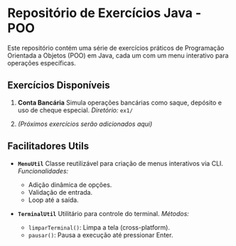 # Repositório de Exercícios Java - POO

Este repositório contém uma série de exercícios práticos de Programação Orientada a Objetos (POO) em Java, cada um com um menu interativo para operações específicas.

## Exercícios Disponíveis

1. **Conta Bancária**
   Simula operações bancárias como saque, depósito e uso de cheque especial.
   *Diretório:* `ex1/`

2. *(Próximos exercícios serão adicionados aqui)*

## Facilitadores Utils

- **`MenuUtil`**
  Classe reutilizável para criação de menus interativos via CLI.
  *Funcionalidades:*
  - Adição dinâmica de opções.
  - Validação de entrada.
  - Loop até a saída.

- **`TerminalUtil`**
  Utilitário para controle do terminal.
  *Métodos:*
  - `limparTerminal()`: Limpa a tela (cross-platform).
  - `pausar()`: Pausa a execução até pressionar Enter.
